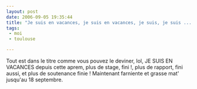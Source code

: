 ```yaml
---
layout: post
date: 2006-09-05 19:35:44
title: "Je suis en vacances, je suis en vacances, je suis, je suis ...."
tags:
 - moi
 - toulouse

---
```


Tout est dans le titre comme vous pouvez le deviner, lol, JE SUIS EN VACANCES depuis cette aprem, plus de stage, fini !, plus de rapport, fini aussi, et plus de soutenance finie ! Maintenant farniente et grasse mat' jusqu'au 18 septembre.
